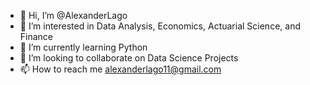 - 👋 Hi, I’m @AlexanderLago
- 👀 I’m interested in Data Analysis, Economics, Actuarial Science, and Finance 
- 🌱 I’m currently learning Python 
- 💞️ I’m looking to collaborate on Data Science Projects
- 📫 How to reach me alexanderlago11@gmail.com

<!---
AlexanderLago/AlexanderLago is a ✨ special ✨ repository because its `README.md` (this file) appears on your GitHub profile.
You can click the Preview link to take a look at your changes.
--->
